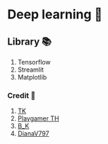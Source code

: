 # Deep learning 🧠

## Library 📚
1. Tensorflow
2. Streamlit
3. Matplotlib

### Credit 💾
1. [TK](https://github.com/TK17250)
2. [Playgamer TH](https://github.com/TK17250)
3. [B_K](https://github.com/l3oatkunGG)
4. [DianaV797](https://github.com/DianaV797)